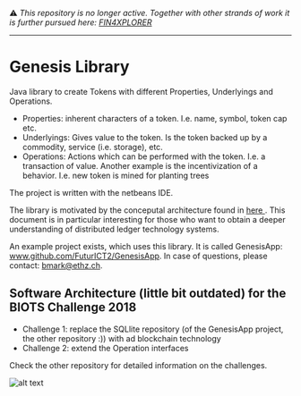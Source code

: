 ⚠️ *This repository is no longer active. Together with other strands of work it is further pursued here: [FIN4XPLORER](https://github.com/FuturICT2/FIN4XPLORER)*

<hr>

# Genesis Library

Java library to create Tokens with different Properties, Underlyings and Operations.

* Properties: inherent characters of a token. I.e. name, symbol, token cap etc.
* Underlyings: Gives value to the token. Is the token backed up by a commodity, service (i.e. storage), etc.
* Operations: Actions which can be performed with the token. I.e. a transaction of value. Another example is the incentivization of a behavior. I.e. new token is mined for planting trees

The project is written with the netbeans IDE.

The library is motivated by the conceputal architecture found in [ here ](https://arxiv.org/pdf/1811.03419.pdf). This document is in particular interesting for those who want to obtain a deeper understanding of distributed ledger technology systems. 

An example project exists, which uses this library. It is called GenesisApp: www.github.com/FuturICT2/GenesisApp. In case of questions, please contact: bmark@ethz.ch.

## Software Architecture (little bit outdated) for the BIOTS Challenge 2018 

* Challenge 1: replace the SQLlite repository (of the GenesisApp project, the other repository :)) with ad blockchain technology
* Challenge 2: extend the Operation interfaces

Check the other repository for detailed information on the challenges.

![alt text](https://github.com/FuturICT2/Genesis/blob/master/toolUml.png)
